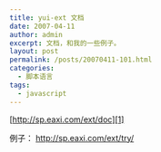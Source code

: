 ```yaml
---
title: yui-ext 文档
date: 2007-04-11
author: admin
excerpt: 文档，和我的一些例子。
layout: post
permalink: /posts/20070411-101.html
categories:
  - 脚本语言
tags:
  - javascript
---
```

[http://sp.eaxi.com/ext/doc][1]

例子： <http://sp.eaxi.com/ext/try/>

&nbsp;

 [1]: http://sp.eaxi.com/ext/